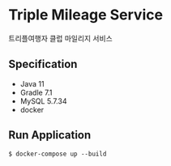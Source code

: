 # Triple Mileage Service

트리플여행자 클럽 마일리지 서비스

## Specification
- Java 11
- Gradle 7.1
- MySQL 5.7.34
- docker

## Run Application

```shell
$ docker-compose up --build
```